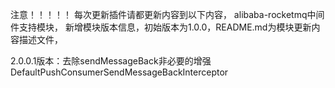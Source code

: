 注意！！！！！
每次更新插件请都更新内容到以下内容，
alibaba-rocketmq中间件支持模块，
新增模块版本信息，初始版本为1.0.0，README.md为模块更新内容描述文件，

2.0.0.1版本：去除sendMessageBack非必要的增强
DefaultPushConsumerSendMessageBackInterceptor